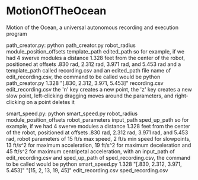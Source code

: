 # MotionOfTheOcean
Motion of the Ocean, a universal autonomous recording and execution program

path_creator.py: python path_creator.py robot_radius module_position_offsets template_path edited_path
so for example, if we had 4 swerve modules a distance 1.328 feet from the center of the robot, positioned at offsets .830 rad, 2.312 rad, 3.971 rad, and 5.453 rad and a template_path called recording.csv and an edited_path file name of edit_recording.csv, the command to be called would be
python path_creator.py 1.328 "[.830, 2.312, 3.971, 5.453]" recording.csv edit_recording.csv
the 'n' key creates a new point, the 'z' key creates a new slow point, left-clicking dragging moves around the parameters, and right-clicking on a point deletes it

smart_speed.py: python smart_speed.py robot_radius module_position_offsets robot_parameters input_path sped_up_path
so for example, if we had 4 swerve modules a distance 1.328 feet from the center of the robot, positioned at offsets .830 rad, 2.312 rad, 3.971 rad, and 5.453 rad, robot parameters of 15 ft/s max speed, 2 ft/s min speed for slowpoints, 13 ft/s^2 for maximum acceleration, 19 ft/s^2 for maximum deceleration and 45 ft/s^2 for maximum centripetal acceleration, with an input_path of edit_recording.csv and sped_up_path of sped_recording.csv, the command to be called would be
python smart_speed.py 1.328 "[.830, 2.312, 3.971, 5.453]" "[15, 2, 13, 19, 45]" edit_recording.csv sped_recording.csv
